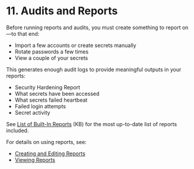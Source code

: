 [title]: # (11. Audits and Reports)
[tags]: # (Audit,Report)
[priority]: # (110)

# 11. Audits and Reports

Before running reports and audits, you must create something to report on—to that end:

- Import a few accounts or create secrets manually
- Rotate passwords a few times
- View a couple of your secrets

This generates enough audit logs to provide meaningful outputs in your reports:

- Security Hardening Report
- What secrets have been accessed
- What secrets failed heartbeat
- Failed login attempts
- Secret activity

See [List of Built-In Reports](https://thycotic.force.com/support/s/article/List-of-built-in-Reports) (KB) for the most up-to-date list of reports included.

For details on using reports, see:

- [Creating and Editing Reports](../../reports/creating-and-editing-reports/index.md)
- [Viewing Reports](../../reports/viewing-reports/index.md)
